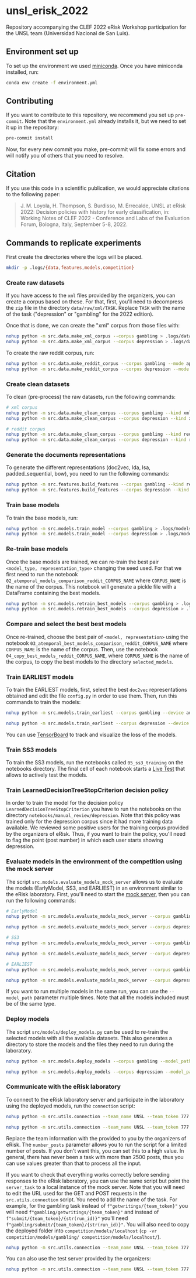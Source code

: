 # unsl_erisk_2022
Repository accompanying the CLEF 2022 eRisk Workshop participation for the UNSL team (Universidad Nacional de San Luis).

## Environment set up
To set up the environment we used [miniconda](https://docs.conda.io/en/latest/miniconda.html).
Once you have miniconda installed, run:
```bash
conda env create -f environment.yml
```

## Contributing
If you want to contribute to this repository, we recommend you set up `pre-commit`.
Note that the `environment.yml` already installs it, but we need to set it up in the repository:
```bash
pre-commit install
```

Now, for every new commit you make, pre-commit will fix some errors and will notify you of others that you need to resolve.

## Citation
If you use this code in a scientific publication, we would appreciate citations to the following paper:

> J. M. Loyola, H. Thompson, S. Burdisso, M. Errecalde, UNSL at eRisk 2022: Decision policies with history for early classification,  in: Working Notes of CLEF 2022 - Conference and Labs of the Evaluation Forum, Bologna, Italy, September 5-8, 2022.

## Commands to replicate experiments
First create the directories where the logs will be placed.
```bash
mkdir -p .logs/{data,features,models,competition}
```

### Create raw datasets
If you have access to the `xml` files provided by the organizers, you can create a corpus based on these.
For that, first, you'll need to decompress the `zip` file in the directory `data/raw/xml/TASK`.
Replace `TASK` with the name of the task ("depression" or "gambling" for the 2022 edition).

Once that is done, we can create the "xml" corpus from those files with:
```bash
nohup python -m src.data.make_xml_corpus --corpus gambling > .logs/data/make_gambling_xml_corpus_`date +"%Y_%m_%d_%H"`.out 2> .logs/data/make_gambling_xml_corpus_`date +"%Y_%m_%d_%H"`.err &
nohup python -m src.data.make_xml_corpus --corpus depression > .logs/data/make_depression_xml_corpus_`date +"%Y_%m_%d_%H"`.out 2> .logs/data/make_depression_xml_corpus_`date +"%Y_%m_%d_%H"`.err &
```

To create the raw reddit corpus, run:
```bash
nohup python -m src.data.make_reddit_corpus --corpus gambling --mode append > .logs/data/make_gambling_reddit_corpus_`date +"%Y_%m_%d_%H"`.out 2> .logs/data/make_gambling_reddit_corpus_`date +"%Y_%m_%d_%H"`.err &
nohup python -m src.data.make_reddit_corpus --corpus depression --mode append > .logs/data/make_depression_reddit_corpus_`date +"%Y_%m_%d_%H"`.out 2> .logs/data/make_depression_reddit_corpus_`date +"%Y_%m_%d_%H"`.err &
```

### Create clean datasets
To clean (pre-process) the raw datasets, run the following commands:
```bash
# xml corpus
nohup python -m src.data.make_clean_corpus --corpus gambling --kind xml > .logs/data/make_gambling_xml_clean_corpus_`date +"%Y_%m_%d_%H"`.out 2> .logs/data/make_gambling_xml_clean_corpus_`date +"%Y_%m_%d_%H"`.err &
nohup python -m src.data.make_clean_corpus --corpus depression --kind xml > .logs/data/make_depression_xml_clean_corpus_`date +"%Y_%m_%d_%H"`.out 2> .logs/data/make_depression_xml_clean_corpus_`date +"%Y_%m_%d_%H"`.err &

# reddit corpus
nohup python -m src.data.make_clean_corpus --corpus gambling --kind reddit > .logs/data/make_gambling_reddit_clean_corpus_`date +"%Y_%m_%d_%H"`.out 2> .logs/data/make_gambling_reddit_clean_corpus_`date +"%Y_%m_%d_%H"`.err &
nohup python -m src.data.make_clean_corpus --corpus depression --kind reddit > .logs/data/make_depression_reddit_clean_corpus_`date +"%Y_%m_%d_%H"`.out 2> .logs/data/make_depression_reddit_clean_corpus_`date +"%Y_%m_%d_%H"`.err &
```

### Generate the documents representations
To generate the different representations (doc2vec, lda, lsa, padded_sequential, bow), you need to run the following commands:
```bash
nohup python -m src.features.build_features --corpus gambling --kind reddit --replace_old False > .logs/features/features_gambling_reddit_`date +"%Y_%m_%d_%H"`.out 2> .logs/features/features_gambling_reddit_`date +"%Y_%m_%d_%H"`.err &
nohup python -m src.features.build_features --corpus depression --kind reddit --replace_old False > .logs/features/features_depression_reddit_`date +"%Y_%m_%d_%H"`.out 2> .logs/features/features_depression_reddit_`date +"%Y_%m_%d_%H"`.err &
```

### Train base models
To train the base models, run:
```bash
nohup python -m src.models.train_model --corpus gambling > .logs/models/models_gambling_`date +"%Y_%m_%d_%H"`.out 2> .logs/models/models_gambling_`date +"%Y_%m_%d_%H"`.err &
nohup python -m src.models.train_model --corpus depression > .logs/models/models_depression_`date +"%Y_%m_%d_%H"`.out 2> .logs/models/models_depression_`date +"%Y_%m_%d_%H"`.err &
```

### Re-train base models
Once the base models are trained, we can re-train the best pair `<model_type, representation_type>` changing the seed used.
For that we first need to run the notebook `02_atemporal_models_comparison_reddit_CORPUS_NAME` where `CORPUS_NAME` is the name of the corpus.
This notebook will generate a pickle file with a DataFrame containing the best models.

```bash
nohup python -m src.models.retrain_best_models --corpus gambling > .logs/models/best_models_gambling_`date +"%Y_%m_%d_%H"`.out 2> .logs/models/best_models_gambling_`date +"%Y_%m_%d_%H"`.err &
nohup python -m src.models.retrain_best_models --corpus depression > .logs/models/best_models_depression_`date +"%Y_%m_%d_%H"`.out 2> .logs/models/best_models_depression_`date +"%Y_%m_%d_%H"`.err &
```

### Compare and select the best best models
Once re-trained, choose the best pair of `<model, representation>` using the notebook `03_atemporal_best_models_comparison_reddit_CORPUS_NAME` where `CORPUS_NAME` is the name of the corpus.
Then, use the notebook `04_copy_best_models_reddit_CORPUS_NAME`, where `CORPUS_NAME` is the name of the corpus, to copy the best models to the directory `selected_models`.

### Train EARLIEST models
To train the EARLIEST models, first, select the best `doc2vec` representations obtained and edit the file `config.py` in order to use them.
Then, run this commands to train the models:
```bash
nohup python -m src.models.train_earliest --corpus gambling --device auto > .logs/models/train_earliest_gambling_`date +"%Y_%m_%d_%H"`.out 2> .logs/models/train_earliest_gambling_`date +"%Y_%m_%d_%H"`.err &

nohup python -m src.models.train_earliest --corpus depression --device auto > .logs/models/train_earliest_depression_`date +"%Y_%m_%d_%H"`.out 2> .logs/models/train_earliest_depression_`date +"%Y_%m_%d_%H"`.err &
```

You can use [TensorBoard](https://www.tensorflow.org/tensorboard) to track and visualize the loss of the models.

### Train SS3 models
To train the SS3 models, run the notebooks called `05_ss3_training` on the notebooks directory.
The final cell of each notebook starts a [Live Test](https://pyss3.readthedocs.io/en/latest/user_guide/visualizations.html#live-test) that allows to actively test the models.

### Train LearnedDecisionTreeStopCriterion decision policy
In order to train the model for the decision policy `LearnedDecisionTreeStopCriterion` you have to run the notebooks on the directory `notebooks/manual_review/depression`.
Note that this policy was trained only for the depression corpus since it had more training data available.
We reviewed some positive users for the training corpus provided by the organizers of eRisk.
Thus, if you want to train the policy, you'll need to flag the point (post number) in which each user starts showing depression.

### Evaluate models in the environment of the competition using the mock server
The script `src.models.evaluate_models_mock_server` allows us to evaluate the models (EarlyModel, SS3, and EARLIEST)
in an environment similar to the eRisk laboratory.
First, you'll need to start the [mock server](https://github.com/jmloyola/erisk_mock_server/), then you can run the
following commands:

```bash
# EarlyModel
nohup python -m src.models.evaluate_models_mock_server --corpus gambling --dmc_type SimpleStopCriterion --address localhost --port 9090 --model_path path/to/model --model_type EarlyModel --team_name_token earlymodel_gambling > .logs/models/earlymodel_mock_server_gambling_`date +"%Y_%m_%d_%H"`.out 2> .logs/models/earlymodel_mock_server_gambling_`date +"%Y_%m_%d_%H"`.err &

nohup python -m src.models.evaluate_models_mock_server --corpus depression --dmc_type SimpleStopCriterion --address localhost --port 9090 --model_path path/to/model --model_type EarlyModel --team_name_token earlymodel_depression > .logs/models/earlymodel_mock_server_depression_`date +"%Y_%m_%d_%H"`.out 2> .logs/models/earlymodel_mock_server_depression_`date +"%Y_%m_%d_%H"`.err &

# SS3
nohup python -m src.models.evaluate_models_mock_server --corpus gambling --address localhost --port 9090 --model_path path/to/model --model_type SS3 --dmc_type normalize-score-1 --team_name_token ss3_gambling > .logs/models/ss3_normalize_score_mock_server_gambling_`date +"%Y_%m_%d_%H"`.out 2> .logs/models/ss3_normalize_score_mock_server_gambling_`date +"%Y_%m_%d_%H"`.err &

nohup python -m src.models.evaluate_models_mock_server --corpus depression --address localhost --port 9090 --model_path path/to/model --model_type SS3 --dmc_type normalize-score-1 --team_name_token ss3_depression > .logs/models/ss3_normalize_score_mock_server_depression_`date +"%Y_%m_%d_%H"`.out 2> .logs/models/ss3_normalize_score_mock_server_depression_`date +"%Y_%m_%d_%H"`.err &

# EARLIEST
nohup python -m src.models.evaluate_models_mock_server --corpus gambling --address localhost --port 9090 --model_path path/to/model --model_type EARLIEST --team_name_token earliest_gambling > .logs/models/earliest_mock_server_gambling_`date +"%Y_%m_%d_%H"`.out 2> .logs/models/earliest_mock_server_gambling_`date +"%Y_%m_%d_%H"`.err &

nohup python -m src.models.evaluate_models_mock_server --corpus depression --address localhost --port 9090 --model_path path/to/model --model_type EARLIEST --team_name_token earliest_depression > .logs/models/earliest_mock_server_depression_`date +"%Y_%m_%d_%H"`.out 2> .logs/models/earliest_mock_server_depression_`date +"%Y_%m_%d_%H"`.err &
```

If you want to run multiple models in the same run, you can use the `--model_path` parameter multiple times.
Note that all the models included must be of the same type.

### Deploy models
The script `src/models/deploy_models.py` can be used to re-train the selected models with all the available datasets.
This also generates a directory to store the models and the files they need to run during the laboratory.

```bash
nohup python -m src.models.deploy_models --corpus gambling --model_path path/to/model.json --model_type EarlyModel --model_index 0 --model_path path/to/model_2.json --model_type SS3 --model_index 1 --model_path path/to/model_3.json --model_type EARLIEST --model_index 2 > .logs/models/deploy_models_gambling_`date +"%Y_%m_%d_%H"`.out 2> .logs/models/deploy_models_gambling_`date +"%Y_%m_%d_%H"`.err &

nohup python -m src.models.deploy_models --corpus depression --model_path path/to/model.json --model_type EarlyModel --model_index 0 --model_path path/to/model_2.json --model_type SS3 --model_index 1 --model_path path/to/model_3.json --model_type EARLIEST --model_index 2 > .logs/models/deploy_models_depression_`date +"%Y_%m_%d_%H"`.out 2> .logs/models/deploy_models_depression_`date +"%Y_%m_%d_%H"`.err &
```

### Communicate with the eRisk laboratory
To connect to the eRisk laboratory server and participate in the laboratory using the deployed models, run the `connection` script:
```bash
nohup python -m src.utils.connection --team_name UNSL --team_token 777 --server_task gambling --number_posts 20 > .logs/competition/erisk2022_gambling_`date +"%Y_%m_%d_%H"`.out 2> .logs/competition/erisk2022_gambling_`date +"%Y_%m_%d_%H"`.err &

nohup python -m src.utils.connection --team_name UNSL --team_token 777 --server_task depression --number_posts 20 > .logs/competition/erisk2022_depression_`date +"%Y_%m_%d_%H"`.out 2> .logs/competition/erisk2022_depression_`date +"%Y_%m_%d_%H"`.err &
```
Replace the team information with the provided to you by the organizers of eRisk.
The `number_posts` parameter allows you to run the script for a limited number of posts.
If you don't want this, you can set this to a high value.
In general, there has never been a task with more than 2500 posts, thus you can use values greater than that to process all the input.


If you want to check that everything works correctly before sending responses to the eRisk laboratory, you can use the same script but point the `server_task` to a local instance of the mock server.
Note that you will need to edit the URL used for the GET and POST requests in the `src.utils.connection` script.
You need to add the name of the task.
For example, for the gambling task instead of `f"getwritings/{team_token}"` you will need `f"gambling/getwritings/{team_token}"` and instead of `f"submit/{team_token}/{str(run_id)}"` you'll need `f"gambling/submit/{team_token}/{str(run_id)}"`.
You will also need to copy the deployed folder into `competition/models/localhost` (`cp -vr competition/models/gambling/ competition/models/localhost/`).
```bash
nohup python -m src.utils.connection --team_name UNSL --team_token 777 --server_task localhost --number_posts 20 > .logs/competition/testing_connection_script_`date +"%Y_%m_%d_%H"`.out 2> .logs/competition/testing_connection_script_`date +"%Y_%m_%d_%H"`.err &
```

You can also use the test server provided by the organizers:
```bash
nohup python -m src.utils.connection --team_name UNSL --team_token 777 --server_task unofficial_server --number_posts 20 > .logs/competition/testing_connection_script_`date +"%Y_%m_%d_%H"`.out 2> .logs/competition/testing_connection_script_`date +"%Y_%m_%d_%H"`.err &
```
